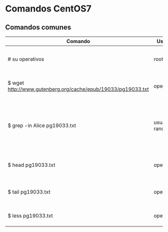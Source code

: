 # Comandos CentOS7

## Comandos comunes

| Comando   | Usuario | Descripción   |
|------|------|------|
| # su operativos | root | Inicie sesión como el usuario operativos |
| $ wget http://www.gutenberg.org/cache/epub/19033/pg19033.txt | operativos | Descargue el archivo especificado en la url |
| $ grep -in Alice pg19033.txt | usuario random | Retorne las lineas del archivo numeradas donde se encuentra la palabra Alice |
| $ head pg19033.txt | operativos | Imprima las primeras 10 líneas del archivo |
| $ tail pg19033.txt | operativos | Imprima las últimas 10 líneas del archivo |
| $ less pg19033.txt | operativos | Imprima una página a la vez |

